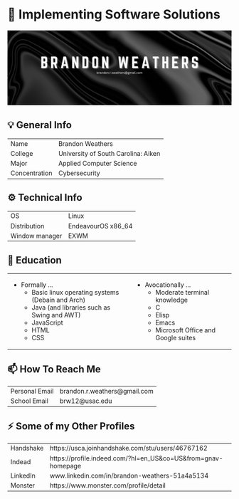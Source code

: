 # 👋  <!-- waving hand --> Implementing Software Solutions
<img src="ReadmeBanner.png" alt="Error title banner">

## 💡 <!-- lightbulb --> General Info 
<table>
    <tr>
        <td>
            Name
        </td>
        <td>
            Brandon Weathers
        </td>
    </tr>
    <tr>
        <td>
            College
        </td>
        <td>
            University of South Carolina: Aiken
        </td>
    </tr>
    <tr>
        <td>
            Major
        </td>
        <td>
            Applied Computer Science
        </td>
    </tr>
    <tr>
        <td>
            Concentration
        </td>
        <td>
            Cybersecurity
        </td>
    </tr>
</table>

## ⚙  <!-- gear --> Technical Info 
<table>
    <tr>
        <td>
            OS
        </td>
        <td>
            Linux
        </td>
    </tr>
    <tr>
        <td>
            Distribution
        </td>
        <td>
            EndeavourOS x86_64
        </td>
    </tr>
    <tr>
        <td>
            Window manager
        </td>
        <td>
            EXWM
        </td>
    </tr>
</table>

## 📖 <!-- open book--> Education 
<table>
    <tr>
        <td>
            <ul>
                <li>
                    Formally ...
                    <ul>
                        <li>
                            Basic linux operating systems (Debain and Arch)
                        </li>
                        <li>
                            Java (and libraries such as Swing and AWT)
                        </li>
                        <li>
                            JavaScript
                        </li>
                        <li>
                            HTML
                        </li>
                        <li>
                            CSS
                        </li>
                    </ul>
                </li>
            </ul>
        </td>
        <td>
            <ul>
                <li>
                    Avocationally ...
                    <ul>
                        <li>
                            Moderate terminal knowledge
                        </li>
                        <li>
                            C
                        </li>
                        <li>
                            Elisp
                        </li>
                        <li>
                            Emacs
                        </li>
                        <li>
                            Microsoft Office and Google suites 
                        </li>
                    </ul>
                </li>
            </ul>
        </td>
    </tr>
</table>

## 📫  <!-- mail box --> How To Reach Me
<table>
    <tr>
        <td>
            Personal Email
        </td>
        <td>
            brandon.r.weathers@gmail.com
        </td>
    </tr>
    <tr>
        <td>
            School Email
        </td>
        <td>
            brw12@usac.edu
        </td>
    </tr>
</table>

## ⚡ <!-- lightning bolt --> Some of my Other Profiles
<table>
    <tr>
        <td>
            Handshake
        </td>
        <td>
            https://usca.joinhandshake.com/stu/users/46767162
        </td>
    </tr>
    <tr>
        <td>
            Indead
        </td>
        <td>
            https://profile.indeed.com/?hl=en_US&co=US&from=gnav-homepage
        </td>
    </tr>
    <tr>
        <td>
            LinkedIn
        </td>
        <td>
            www.linkedin.com/in/brandon-weathers-51a4a5134
        </td>
    </tr>
    <tr>
        <td>
            Monster
        </td>
        <td>
            https://www.monster.com/profile/detail
        </td>
    </tr>
</table>
